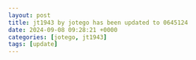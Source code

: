 ```yaml
---
layout: post
title: jt1943 by jotego has been updated to 0645124
date: 2024-09-08 09:28:21 +0000
categories: [jotego, jt1943]
tags: [update]
---
```


